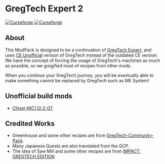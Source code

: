 # GregTech Expert 2

[![Curseforge](https://cf.way2muchnoise.eu/full_565238_downloads.svg)](https://www.curseforge.com/minecraft/modpacks/gregtech-expert-2) [![Curseforge](https://cf.way2muchnoise.eu/versions/For%20MC_565238_latest.svg)](https://www.curseforge.com/minecraft/modpacks/gregtech-expert-2)

## About

This ModPack is designed to be a continuation of [GregTech Expert](https://www.curseforge.com/minecraft/modpacks/gregtech-expert), and uses [CE Unofficial](https://www.curseforge.com/minecraft/mc-mods/gregtech-ce-unofficial) version of GregTech instead of the outdated CE version.
We have the concept of forcing the usage of GregTech's machines as much as possible, so we gregified most of recipes from other mods.

When you continue your GregTech journey, you will be eventually able to make something cannot be replaced by GregTech such as ME System!

## Unofficial build mods

* [Chisel-MC1.12.2-GT](https://github.com/GTModpackTeam/Chisel)

## Credited Works

* Greenhouse and some other recipes are from [GregTech-Community-Pack](https://github.com/GregTechCEu/GregTech-Community-Pack).
* Many Japanese Quests are also translated from the GCP.
* The idea of Saw Mill and some other recipes are from [IMPACT: GREGTECH EDITION](https://gtimpact.space/)
